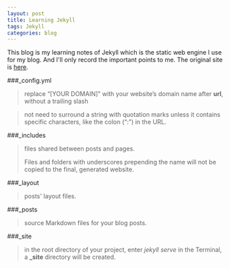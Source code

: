 ```yaml
---
layout: post
title: Learning Jekyll
tags: Jekyll
categories: blog
---
```


This blog is my learning notes of Jekyll which is the static web engine I use for my blog. And I'll only record the important points to me. The original site is [here](http://learn.andrewmunsell.com/learn/jekyll-by-example).

###_config.yml

> replace “[YOUR DOMAIN]” with your website’s domain name after **url**, without a trailing slash

> not need to surround a string with quotation marks unless it contains specific characters, like the colon (“:”) in the URL.

###_includes

> files shared between posts and pages.
>
> Files and folders with underscores prepending the name will not be copied to the final, generated website.

###_layout

> posts' layout files.

###_posts

> source Markdown files for your blog posts.

###_site

> in the root directory of your project, enter *jekyll serve* in the Terminal, a **_site** directory will be created.